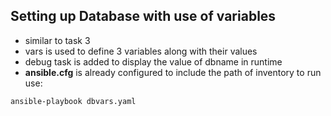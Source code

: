 ## Setting up Database with use of variables

- similar to task 3
- vars is used to define 3 variables along with their values
- debug task is added to display the value of dbname in runtime
- **ansible.cfg** is already configured to include the path of inventory
to run use:
```
ansible-playbook dbvars.yaml
```